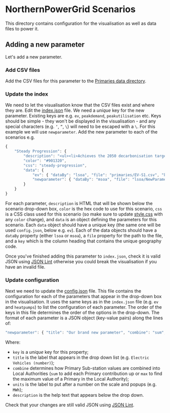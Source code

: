 # NorthernPowerGrid Scenarios

This directory contains configuration for the visualisation as well as data files to power it.

## Adding a new parameter

Let's add a new parameter. 

### Add CSV files

Add the CSV files for this parameter to the [Primaries data directory](https://github.com/odileeds/northern-powergrid/tree/master/data/scenarios/primaries).

### Update the index

We need to let the visualisation know that the CSV files exist and where they are. Edit the [index.json](index.json) file. We need a _unique_ key for the new parameter. Existing keys are e.g. `ev`, `peakdemand`, `peakutilisation` etc. Keys should be simple - they won't be displayed in the visualisation - and any special characters (e.g. `‘`, `”`, `\`) will need to be escaped with a `\`. For this example we will use `newparameter`. Add the new parameter to each of the scenarios e.g.

```javascript
{
	"Steady Progression": {
		"description": "<ul><li>Achieves the 2050 decarbonisation target.</li><li>Decentralised pathway.</li></ul>",
		"color": "#901320",
		"css": "steady-progression",
		"data": {
			"ev": { "dataBy": "lsoa", "file": "primaries/EV-S1.csv", "key": "LSOA11CD" },
			"newparameter": { "dataBy": "msoa", "file": "lsoa/NewParameter-CommunityRenewables.csv", "key": "MSOA11CD" }
        }
	}
}
```

For each parameter, `description` is HTML that will be shown below the scenario drop-down box, `color` is the hex code to use for this scenario, `css` is a CSS class used for this scenario (so make sure to update [style.css](../../resources/style.css) with any `color` change), and `data` is an object defining the parameters for this scenario. Each `data` object should have a unique key (the same one will be used `config.json`, below e.g. `ev`). Each of the data objects should have a `dataBy` property (either `lsoa` or `msoa`), a `file` property for the path to the file, and a `key` which is the column heading that contains the unique geography code.

Once you've finished adding this parameter to `index.json`, check it is valid JSON using [JSON Lint](https://jsonlint.com/) otherwise you could break the visualisation if you have an invalid file.

### Update configuration

Next we need to update the [config.json](config.json) file. This file contains the configuration for each of the parameters that appear in the drop-down box in the visualisation. It uses the same keys as in the `index.json` file (e.g. `ev` and `heatpumps`) to list the configuration of each parameter. The order of the keys in this file determines the order of the options in the drop-down. The format of each parameter is a JSON object (key-value pairs) along the lines of:

```javascript
"newparameter": { "title": "Our brand new parameter", "combine": "sum", "units":"", "dp": 0, "description": "The short description that appears below the drop down" }
```

Where:
* `key` is a _unique_ key for this property;
* `title` is the label that appears in the drop down list (e.g. `Electric Vehicles (number)`);
* `combine` determines how Primary Sub-station values are combined into Local Authorities (`sum` to add each Primary contribution up or `max` to find the maximum value of a Primary in the Local Authority);
* `units` is the label to put after a number on the scale and popups (e.g. `MWh`);
* `description` is the help text that appears below the drop down.

Check that your changes are still valid JSON using [JSON Lint](https://jsonlint.com/).